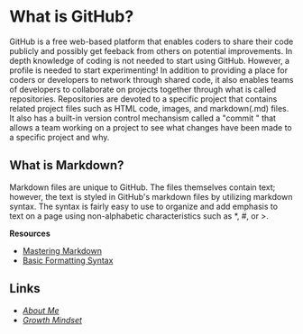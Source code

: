 # What is GitHub?
GitHub is a free web-based platform that enables coders to share their code publicly and possibly get feeback from others on potential improvements. In depth knowledge of coding is not needed to start using GitHub. However, a profile is needed to start experimenting! In addition to providing a place for coders or developers to network through shared code, it also enables teams of developers to collaborate on projects together through what is called repositories. Repositories are devoted to a specific project that contains related project files such as HTML code, images, and markdown(.md) files. It also has a built-in version control mechansism called a "commit " that allows a team working on a project to see what changes have been made to a specific project and why.


## What is Markdown? ##
Markdown files are unique to GitHub. The files themselves contain text; however, the text is styled in GitHub's markdown files by utilizing markdown syntax. The syntax is fairly easy to use to organize and add emphasis to text on a page using non-alphabetic characteristics such as *, #, or >.   

**Resources** 
* [Mastering Markdown](https://guides.github.com/features/mastering-markdown/)
* [Basic Formatting Syntax](https://docs.github.com/en/github/writing-on-github/getting-started-with-writing-and-formatting-on-github/basic-writing-and-formatting-syntax)

## Links ##
* [*About Me*](README.md)
* [*Growth Mindset*](GrowthMindset.md)
